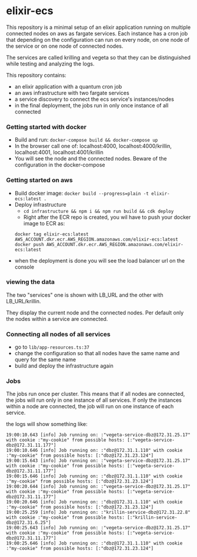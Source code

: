 # elixir-ecs
This repository is a minimal setup of an elixir application running on multiple connected nodes on aws as fargate services. 
Each instance has a cron job that depending on the configuration can run on every node, on one node of the service or on one node of connected nodes.

The services are called krilling and vegeta so that they can be distinguished while testing and analyzing the logs.

This repository contains:
- an elixir application with a quantum cron job
- an aws infrastructure with two fargate services
- a service discovery to connect the ecs service's instances/nodes
- in the final deployment, the jobs run in only once instance of all connected

### Getting started with docker 
- Build and run: `docker-compose build && docker-compose up`
- In the browser call one of: localhost:4000, localhost:4000/krillin, localhost:4001, localhost:4001/krillin
- You will see the node and the connected nodes. Beware of the configuration in the docker-compose

### Getting started on aws
- Build docker image: `docker build --progress=plain -t elixir-ecs:latest .`
- Deploy infrastructure
    - `cd infrastructure && npm i && npm run build && cdk deploy`
    - Right after the ECR repo is created, you wil have to push your docker image to ECR as:
    ``` 
  docker tag elixir-ecs:latest AWS_ACCOUNT.dkr.ecr.AWS_REGION.amazonaws.com/elixir-ecs:latest
  docker push AWS_ACCOUNT.dkr.ecr.AWS_REGION.amazonaws.com/elixir-ecs:latest  
  ```
- when the deployment is done you will see the load balancer url on the console

### viewing the data
The two "services" one is shown with LB_URL and the other with LB_URL/krillin.

They display the current node and the connected nodes. Per default only the nodes within a service are connected. 

### Connecting all nodes of all services
- go to `lib/app-resources.ts:37`
- change the configuration so that all nodes have the same name and query for the same name
- build and deploy the infrastructure again

### Jobs
The jobs run once per cluster. This means that if all nodes are connected, the jobs will run only in one instance of all services.
If only the instances within a node are connected, the job will run on one instance of each service.

the logs will show something like:
```
19:00:10.643 [info] Job running on: :"vegeta-service-dbz@172.31.25.17" with cookie :"my-cookie" from possible hosts: [:"vegeta-service-dbz@172.31.11.177"]
19:00:10.646 [info] Job running on: :"dbz@172.31.1.110" with cookie :"my-cookie" from possible hosts: [:"dbz@172.31.23.124"]
19:00:15.643 [info] Job running on: :"vegeta-service-dbz@172.31.25.17" with cookie :"my-cookie" from possible hosts: [:"vegeta-service-dbz@172.31.11.177"]
19:00:15.646 [info] Job running on: :"dbz@172.31.1.110" with cookie :"my-cookie" from possible hosts: [:"dbz@172.31.23.124"]
19:00:20.644 [info] Job running on: :"vegeta-service-dbz@172.31.25.17" with cookie :"my-cookie" from possible hosts: [:"vegeta-service-dbz@172.31.11.177"]
19:00:20.646 [info] Job running on: :"dbz@172.31.1.110" with cookie :"my-cookie" from possible hosts: [:"dbz@172.31.23.124"]
19:00:25.259 [info] Job running on: :"krillin-service-dbz@172.31.22.8" with cookie :"my-cookie" from possible hosts: [:"krillin-service-dbz@172.31.6.25"]
19:00:25.643 [info] Job running on: :"vegeta-service-dbz@172.31.25.17" with cookie :"my-cookie" from possible hosts: [:"vegeta-service-dbz@172.31.11.177"]
19:00:25.646 [info] Job running on: :"dbz@172.31.1.110" with cookie :"my-cookie" from possible hosts: [:"dbz@172.31.23.124"]
```
